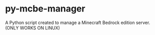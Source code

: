 # py-mcbe-manager
A Python script created to manage a Minecraft Bedrock edition server. (ONLY WORKS ON LINUX)
